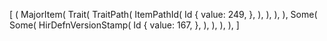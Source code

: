 [
    (
        MajorItem(
            Trait(
                TraitPath(
                    ItemPathId(
                        Id {
                            value: 249,
                        },
                    ),
                ),
            ),
        ),
        Some(
            Some(
                HirDefnVersionStamp(
                    Id {
                        value: 167,
                    },
                ),
            ),
        ),
    ),
]